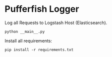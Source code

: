 # Pufferfish Logger

Log all Requests to Logstash Host (Elasticsearch).

```
python __main__.py
```

Install all requirements:
```
pip install -r requirements.txt
```
